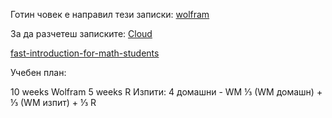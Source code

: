 Готин човек е направил тези записки: 
[wolfram](https://github.com/socratica/wolfram/tree/06aa3ecc0a829e17ba60650ff6dc168aaee5c584/lessons)

За да разчетеш записките: [Cloud](https://www.wolframcloud.com/)

[fast-introduction-for-math-students](https://www.wolfram.com/language/fast-introduction-for-math-students/en///)

Учебен план:

10 weeks Wolfram
5 weeks R
Изпити: 
    4 домашни  -  WM
    ⅓ (WM домашн) + ⅓  (WM изпит) + ⅓ R


    
